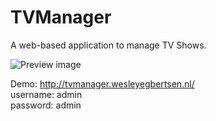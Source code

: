 # TVManager
A web-based application to manage TV Shows.

![Preview image](https://images.weserv.nl/?url=tvmanager.wesleyegbertsen.nl/img/preview.png)

Demo: http://tvmanager.wesleyegbertsen.nl/  
username: admin  
password: admin  
